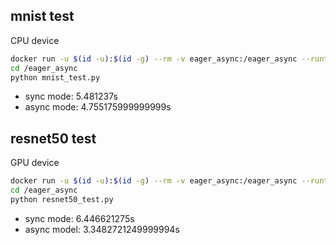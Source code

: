 ## mnist test


CPU device


```bash
docker run -u $(id -u):$(id -g) --rm -v eager_async:/eager_async --runtime=nvidia -it tensorflow/tensorflow:latest-gpu-py3 /bin/bash
cd /eager_async
python mnist_test.py
```

- sync mode: 5.481237s
- async mode: 4.755175999999999s

## resnet50 test


GPU device


```bash
docker run -u $(id -u):$(id -g) --rm -v eager_async:/eager_async --runtime=nvidia -it tensorflow/tensorflow:latest-gpu-py3 /bin/bash
cd /eager_async
python resnet50_test.py
```


- sync mode: 6.446621275s
- async model: 3.3482721249999994s

